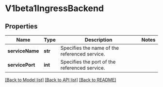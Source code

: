 # V1beta1IngressBackend

## Properties
Name | Type | Description | Notes
------------ | ------------- | ------------- | -------------
**serviceName** | **str** | Specifies the name of the referenced service. | 
**servicePort** | **int** | Specifies the port of the referenced service. | 

[[Back to Model list]](../README.md#documentation-for-models) [[Back to API list]](../README.md#documentation-for-api-endpoints) [[Back to README]](../README.md)


